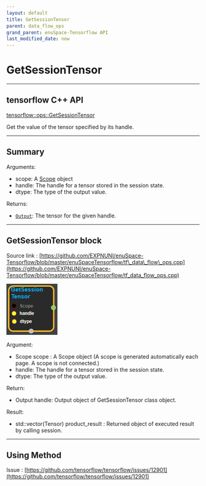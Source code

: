 ```yaml
--- 
layout: default 
title: GetSessionTensor 
parent: data_flow_ops 
grand_parent: enuSpace-Tensorflow API 
last_modified_date: now 
--- 
```


# GetSessionTensor

---

## tensorflow C++ API

[tensorflow::ops::GetSessionTensor](https://www.tensorflow.org/api_docs/cc/class/tensorflow/ops/get-session-tensor)

Get the value of the tensor specified by its handle.

---

## Summary

Arguments:

* scope: A [Scope](https://www.tensorflow.org/api_docs/cc/class/tensorflow/scope.html#classtensorflow_1_1_scope) object
* handle: The handle for a tensor stored in the session state.
* dtype: The type of the output value.

Returns:

* [`Output`](https://www.tensorflow.org/api_docs/cc/class/tensorflow/output.html#classtensorflow_1_1_output): The tensor for the given handle.

---

## GetSessionTensor block

Source link : [https://github.com/EXPNUNI/enuSpace-Tensorflow/blob/master/enuSpaceTensorflow/tf\_data\_flow\_ops.cpp](https://github.com/EXPNUNI/enuSpace-Tensorflow/blob/master/enuSpaceTensorflow/tf_data_flow_ops.cpp)

![](../assets/dataflow_getsessiontensor_symbol.png)

Argument:

* Scope scope : A Scope object \(A scope is generated automatically each page. A scope is not connected.\)
* handle: The handle for a tensor stored in the session state.
* dtype: The type of the output value.

Return:

* Output handle: Output object of GetSessionTensor class object.

Result:

* std::vector\(Tensor\) product\_result : Returned object of executed result by calling session.

---

## Using Method

Issue : [https://github.com/tensorflow/tensorflow/issues/12901](https://github.com/tensorflow/tensorflow/issues/12901)

